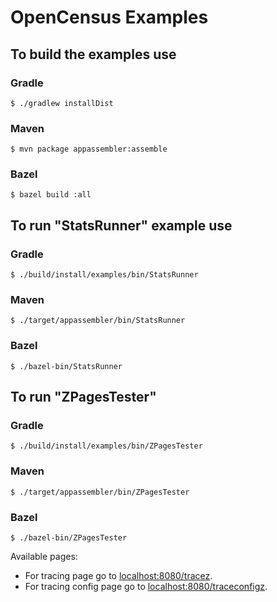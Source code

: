 # OpenCensus Examples

## To build the examples use

### Gradle
```
$ ./gradlew installDist
```

### Maven
```
$ mvn package appassembler:assemble
```

### Bazel
```
$ bazel build :all
```

## To run "StatsRunner" example use

### Gradle
```
$ ./build/install/examples/bin/StatsRunner
```

### Maven
```
$ ./target/appassembler/bin/StatsRunner
```

### Bazel
```
$ ./bazel-bin/StatsRunner
```

## To run "ZPagesTester"

### Gradle
```
$ ./build/install/examples/bin/ZPagesTester
```

### Maven
```
$ ./target/appassembler/bin/ZPagesTester
```

### Bazel
```
$ ./bazel-bin/ZPagesTester
```

Available pages:
* For tracing page go to [localhost:8080/tracez][ZPagesTraceZLink]. 
* For tracing config page go to [localhost:8080/traceconfigz][ZPagesTraceConfigZLink].

[ZPagesTraceZLink]: http://localhost:8080/tracez
[ZPagesTraceConfigZLink]: http://localhost:8080/traceconfigz
